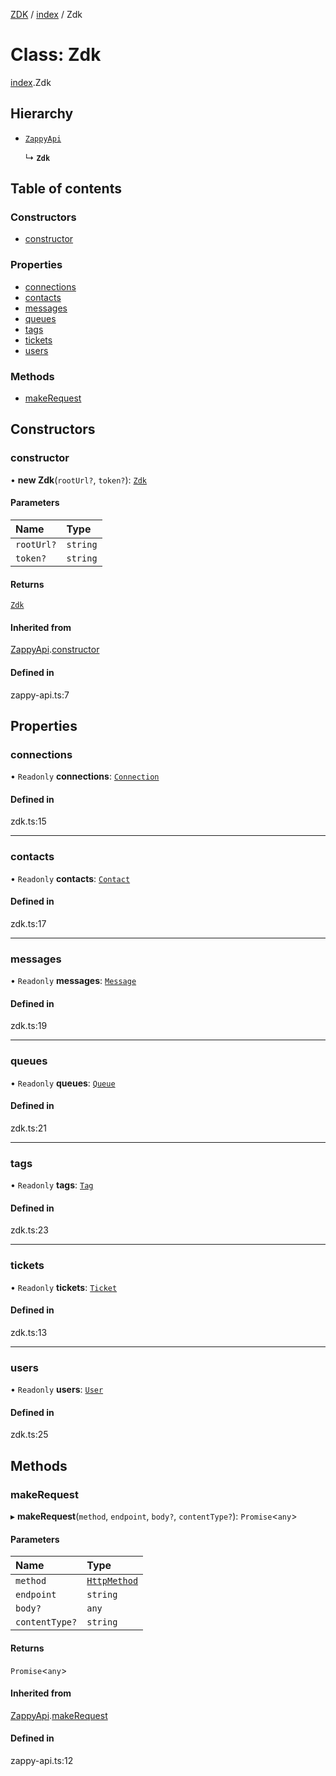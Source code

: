 [ZDK](../README.md) / [index](../modules/index.md) / Zdk

# Class: Zdk

[index](../modules/index.md).Zdk

## Hierarchy

- [`ZappyApi`](index.ZappyApi.md)

  ↳ **`Zdk`**

## Table of contents

### Constructors

- [constructor](index.Zdk.md#constructor)

### Properties

- [connections](index.Zdk.md#connections)
- [contacts](index.Zdk.md#contacts)
- [messages](index.Zdk.md#messages)
- [queues](index.Zdk.md#queues)
- [tags](index.Zdk.md#tags)
- [tickets](index.Zdk.md#tickets)
- [users](index.Zdk.md#users)

### Methods

- [makeRequest](index.Zdk.md#makerequest)

## Constructors

### constructor

• **new Zdk**(`rootUrl?`, `token?`): [`Zdk`](index.Zdk.md)

#### Parameters

| Name | Type |
| :------ | :------ |
| `rootUrl?` | `string` |
| `token?` | `string` |

#### Returns

[`Zdk`](index.Zdk.md)

#### Inherited from

[ZappyApi](index.ZappyApi.md).[constructor](index.ZappyApi.md#constructor)

#### Defined in

zappy-api.ts:7

## Properties

### connections

• `Readonly` **connections**: [`Connection`](lib.Connection.md)

#### Defined in

zdk.ts:15

___

### contacts

• `Readonly` **contacts**: [`Contact`](lib.Contact.md)

#### Defined in

zdk.ts:17

___

### messages

• `Readonly` **messages**: [`Message`](lib.Message.md)

#### Defined in

zdk.ts:19

___

### queues

• `Readonly` **queues**: [`Queue`](lib.Queue.md)

#### Defined in

zdk.ts:21

___

### tags

• `Readonly` **tags**: [`Tag`](lib.Tag.md)

#### Defined in

zdk.ts:23

___

### tickets

• `Readonly` **tickets**: [`Ticket`](lib.Ticket.md)

#### Defined in

zdk.ts:13

___

### users

• `Readonly` **users**: [`User`](lib.User.md)

#### Defined in

zdk.ts:25

## Methods

### makeRequest

▸ **makeRequest**(`method`, `endpoint`, `body?`, `contentType?`): `Promise`\<`any`\>

#### Parameters

| Name | Type |
| :------ | :------ |
| `method` | [`HttpMethod`](../modules/index.md#httpmethod) |
| `endpoint` | `string` |
| `body?` | `any` |
| `contentType?` | `string` |

#### Returns

`Promise`\<`any`\>

#### Inherited from

[ZappyApi](index.ZappyApi.md).[makeRequest](index.ZappyApi.md#makerequest)

#### Defined in

zappy-api.ts:12
